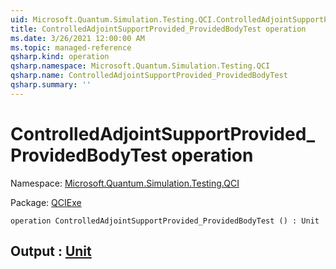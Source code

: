 ```yaml
---
uid: Microsoft.Quantum.Simulation.Testing.QCI.ControlledAdjointSupportProvided_ProvidedBodyTest
title: ControlledAdjointSupportProvided_ProvidedBodyTest operation
ms.date: 3/26/2021 12:00:00 AM
ms.topic: managed-reference
qsharp.kind: operation
qsharp.namespace: Microsoft.Quantum.Simulation.Testing.QCI
qsharp.name: ControlledAdjointSupportProvided_ProvidedBodyTest
qsharp.summary: ''
---
```


# ControlledAdjointSupportProvided_ProvidedBodyTest operation

Namespace: [Microsoft.Quantum.Simulation.Testing.QCI](xref:Microsoft.Quantum.Simulation.Testing.QCI)

Package: [QCIExe](https://nuget.org/packages/QCIExe)




```qsharp
operation ControlledAdjointSupportProvided_ProvidedBodyTest () : Unit
```


## Output : [Unit](xref:microsoft.quantum.lang-ref.unit)

